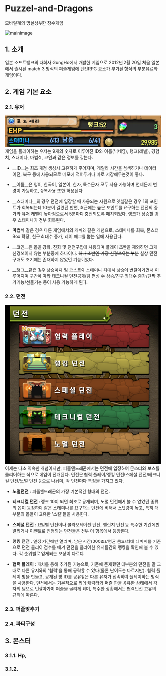 # Puzzel-and-Dragons
모바일계의 명실상부한 장수게임

![mainimage](http://file.gamedonga.co.kr/files/2012/12/03/4.jpg)

## 1. 소개
일본 소프트뱅크의 자회사 GungHo에서 개발한 게임으로 2012년 2월 20일 처음 일본에서 출시된 match-3 방식의 퍼즐게임에 던전RPG 요소가 부가된 형식의 부분유료화 게임이다.

## 2. 게임 기본 요소
### 2.1. 유저
![status](./image/status.png)
게임을 플레이하는 유저는 9개의 숫자로 이루어진 ID와 이름(닉네임), 랭크(레벨), 경험치, 스태미나, 마법석, 코인과 같은 정보를 갖는다.

- __ID__는 최초 계정 생성시 고유하게 주어지며, 게릴라 시간을 검색하거나 데이터 이전, 복구 등에 사용되므로 메모에 적어두거나 따로 저장해두는것이 좋다.

- __이름__은 영어, 한국어, 일본어, 한자, 특수문자 모두 사용 가능하며 언제든지 변경이 가능하고, 중복사용 또한 허용된다.

- __스태미나__의 경우 던전에 입장할 때 사용되는 자원으로 옛날같은 경우 1의 포인트가 회복되는데 10분이 걸렸던 반면, 최근에는 높은 포인트를 요구하는 던전의 증가와 유저 레벨이 높아짐으로서 5분마다 충전되도록 패치되었다. 랭크가 상승할 경우 스태미나가 전부 회복된다.

- __마법석__ 같은 경우 다른 게임에서의 캐쉬와 같은 개념으로, 스태미나를 회복, 몬스터Box 확장, 친구 최대수 증가, 레어 에그를 뽑는 일에 사용된다.

- __코인__은 몹을 강화, 진화 및 던전구입에 사용되며 플레이 초반을 제외하면 크게 신경쓰이지 않는 부분중에 하나이다. ~~허나 초반엔 가장 신경쓰이는 부분~~ 실상 던전 구매도 초기에는 존재하지 않았던 기능이었다.

- __랭크__같은 경우 상승마다 팀 코스트와 스태미나 최대치 상승이 번갈아가면서 이루어지며 구간에 따라 테크니컬 던전공개/팀 편성 수 상승/친구 최대수 증가/단짝 추가기능/선물기능 등이 사용 가능하게 된다.


### 2.2. 던전
![dungeon](./image/dungeon.png)
이제는 다소 익숙한 개념이지만, 퍼즐앤드래곤에서는 던전에 입장하여 몬스터와 보스를 클리어하는 식으로 게임이 전개된다. 던전은 협력 플레이/랭킹 던전/스페셜 던전/테크니컬 던전/노멀 던전 등으로 나뉘며, 각 던전마다 특징을 가지고 있다.
- __노멀던전__ : 퍼즐앤드래곤의 가장 기본적인 형태의 던전.

- __테크니컬 던전__ : 랭크 10이 되면 최초로 공개되며, 노멀 던전에서 볼 수 없었던 종류의 몹이 등장하며 같은 스테미나를 요구하는 던전에 비해서 스텟량이 높고, 특히 대부분의 몹들이 고유한 '스킬'들을 사용한다.

- __스페셜 던전__ : 요일별 던전이나 콜라보레이션 던전, 챌린지 던전 등 특수한 기간에만 열리거나 이벤트로 진행되는 던전들은 전부 이 항목에서 등장한다.

- __랭킹 던전__ : 일정 기간에만 열리며, 남은 시간(300초)/평균 콤보/최대 데미지를 기준으로 던전 클리어 점수를 매겨 던전을 클리어한 유저들간의 랭킹을 확인해 볼 수 있다. 각 순위별로 얻게되는 보상이 다르다.

- __협력 플레이__ : 패치를 통해 추가된 기능으로, 기존에 존재했던 대부분의 던전을 말 그대로 다른 유저와의 '협럭'을 통해 공략할 수 있다(물론 난이도는 다르지만). 협력 플레이 방을 만들고, 공개된 방 ID를 공유받은 다른 유저가 접속하여 플레이하는 방식을 사용한다. 던전에서는 기본적으로 리더 캐릭터와 퍼즐 판을 공유한 상태에서 각자의 팀으로 번갈아가며 퍼즐을 굴리게 되며, 특수한 상황에서는 협력던전 고유의 규칙에 따른다.

### 2.3. 퍼즐맞추기

### 2.4. 파티구성

## 3. 몬스터
### 3.1.1. Hp,
### 3.1.2.
